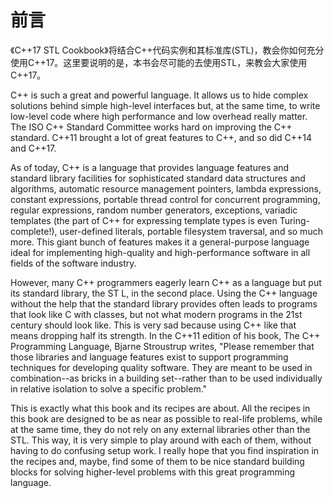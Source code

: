 # 前言 

《C++17 STL Cookbook》将结合C++代码实例和其标准库(STL)，教会你如何充分使用C++17。这里要说明的是，本书会尽可能的去使用STL，来教会大家使用C++17。

C++ is such a great and powerful language. It allows us to hide complex solutions behind simple high-level interfaces but, at the same time, to write low-level code where high performance and low overhead really matter. The ISO C++ Standard Committee works hard on improving the C++ standard. C++11 brought a lot of great features to C++, and so did C++14 and C++17. 

As of today, C++ is a language that provides language features and standard library facilities for sophisticated standard data structures and algorithms, automatic resource management pointers, lambda expressions, constant expressions, portable thread control for concurrent programming, regular expressions, random number generators, exceptions, variadic templates (the part of C++ for expressing template types is even Turing-complete!), user-defined literals, portable filesystem traversal, and so much more. This giant bunch of features makes it a general-purpose language ideal for implementing high-quality and high-performance software in all fields of the software industry. 

However, many C++ programmers eagerly learn C++ as a language but put its standard library, the ST L, in the second place. Using the C++ language without the help that the standard library provides often leads to programs that look like C with classes, but not what modern programs in the 21st century should look like. This is very sad because using C++ like that means dropping half its strength. 
In the C++11 edition of his book, The C++ Programming Language, Bjarne Stroustrup writes, "Please remember that those libraries and language features exist to support programming techniques for developing quality software. They are meant to be used in combination--as bricks in a building set--rather than to be used individually in relative isolation to solve a specific problem." 

This is exactly what this book and its recipes are about. All the recipes in this book are designed to be as near as possible to real-life problems, while at the same time, they do not rely on any external libraries other than the STL. This way, it is very simple to play around with each of them, without having to do confusing setup work. I really hope that you find inspiration in the recipes and, maybe, find some of them to be nice standard building blocks for solving higher-level problems with this great programming language. 